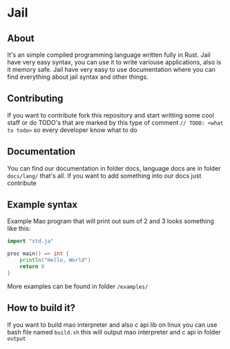 # Jail
## About
It's an simple compiled programming language written fully in Rust. Jail have very easy syntax, you can use it to write variouse applications, also is it memory safe. Jail have very easy to use documentation where you can find everything about jail syntax and other things.
 
## Contributing
If you want to contribute fork this repository and start writting some cool staff or do TODO's that are marked by this type of comment `// TODO: <what to todo>` so every developer know what to do

## Documentation
You can find our documentation in folder docs, language docs are in folder `docs/lang/` that's all. If you want to add something into our docs just contribute

## Example syntax
Example Mao program that will print out sum of 2 and 3 looks something like this:
```go
import "std.ja"

proc main() => int {
    println("Hello, World")
    return 0
}
```
More examples can be found in folder `/examples/`

## How to build it?
If you want to build mao interpreter and also c api lib on linux you can use bash file named `build.sh` this will output mao interpreter and c api in folder `output`
